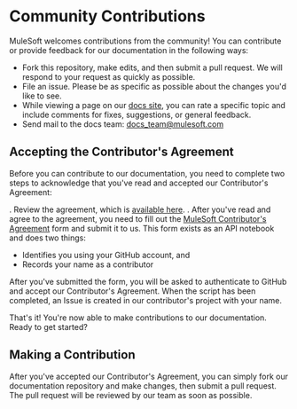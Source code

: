 # Community Contributions

MuleSoft welcomes contributions from the community! You can contribute or provide feedback for our documentation in the following ways:

* Fork this repository, make edits, and then submit a pull request. We will respond to your request as quickly as possible.
* File an issue. Please be as specific as possible about the changes you'd like to see.
* While viewing a page on our [docs site](https://docs.mulesoft.com), you can rate a specific topic and include comments for fixes, suggestions, or general feedback.
* Send mail to the docs team: docs_team@mulesoft.com

## Accepting the Contributor's Agreement

Before you can contribute to our documentation, you need to complete two steps to acknowledge that you've read and accepted our Contributor's Agreement:

. Review the agreement, which is [available here](http://www.mulesoft.org/legal/contributor-agreement.html).
. After you've read and agree to the agreement, you need to fill out the [MuleSoft Contributor's Agreement](https://api-notebook.anypoint.mulesoft.com/notebooks#bc1cf75a0284268407e4) form and submit it to us. This form exists as an API notebook and does two things:
* Identifies you using your GitHub account, and
* Records your name as a contributor

After you've submitted the form, you will be asked to authenticate to GitHub and accept our Contributor's Agreement. When the script has been completed, an Issue is created in our contributor's project with your name.

That's it! You're now able to make contributions to our documentation. Ready to get started?

## Making a Contribution

After you've accepted our Contributor's Agreement, you can simply fork our documentation repository and make changes, then submit a pull request. The pull request will be reviewed by our team as soon as possible.
